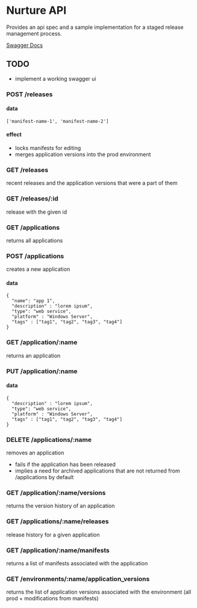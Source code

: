 # Nurture API

Provides an api spec and a sample implementation for a staged release management process.

[Swagger Docs](swagger.yml)

## TODO

- implement a working swagger ui

### POST /releases

#### data
    ['manifest-name-1', 'manifest-name-2']

#### effect

- locks manifests for editing
- merges application versions into the prod environment

### GET /releases

recent releases and the application versions that were a part of them

### GET /releases/:id

release with the given id



### GET /applications

returns all applications

### POST /applications

creates a new application

#### data

    {
      "name": "app 1",
      "description" : "lorem ipsum",
      "type": "web service",
      "platform" : "Windows Server",
      "tags" : ["tag1", "tag2", "tag3", "tag4"]
    }

### GET /application/:name

returns an application

### PUT /application/:name

#### data

    {
      "description" : "lorem ipsum",
      "type": "web service",
      "platform" : "Windows Server",
      "tags" : ["tag1", "tag2", "tag3", "tag4"]
    }

### DELETE /applications/:name

removes an application

- fails if the application has been released
- implies a need for archived applications that are not returned from /applications by default


### GET /application/:name/versions

returns the version history of an application

### GET /applications/:name/releases

release history for a given application

### GET /application/:name/manifests

returns a list of manifests associated with the application


### GET /environments/:name/application_versions

returns the list of application versions associated with the environment (all prod + modifications from manifests)
